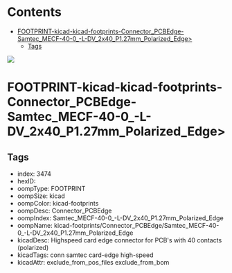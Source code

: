 



Contents
========

* [FOOTPRINT-kicad-kicad-footprints-Connector_PCBEdge-Samtec_MECF-40-0_-L-DV_2x40_P1.27mm_Polarized_Edge>](#footprint-kicad-kicad-footprints-connector_pcbedge-samtec_mecf-40-0_-l-dv_2x40_p127mm_polarized_edge)
	* [Tags](#tags)
  
![][im]
# FOOTPRINT-kicad-kicad-footprints-Connector_PCBEdge-Samtec_MECF-40-0_-L-DV_2x40_P1.27mm_Polarized_Edge>

## Tags

- index: 3474
- hexID: 
- oompType: FOOTPRINT
- oompSize: kicad
- oompColor: kicad-footprints
- oompDesc: Connector_PCBEdge
- oompIndex: Samtec_MECF-40-0_-L-DV_2x40_P1.27mm_Polarized_Edge
- oompName: kicad-footprints/Connector_PCBEdge/Samtec_MECF-40-0_-L-DV_2x40_P1.27mm_Polarized_Edge
- kicadDesc: Highspeed card edge connector for PCB's with 40 contacts (polarized)
- kicadTags: conn samtec card-edge high-speed
- kicadAttr: exclude_from_pos_files exclude_from_bom



[im]: image.png
